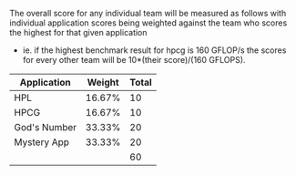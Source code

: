 The overall score for any individual team will be measured as follows with individual application scores being weighted against the team who scores the highest for that given application 
- ie. if the highest benchmark result for hpcg is 160 GFLOP/s the scores for every other team will be 10\*(their score)/(160 GFLOPS).

| Application | Weight | Total |
|---|---|---|
|HPL | 16.67% | 10 |
|HPCG | 16.67% | 10 |
|God's Number| 33.33% | 20|
|Mystery App| 33.33% | 20|
|||60|
